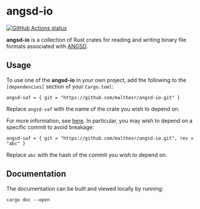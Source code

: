 # angsd-io

[![GitHub Actions status](https://github.com/malthesr/angsd-io/workflows/CI/badge.svg)](https://github.com/malthesr/angsd-io/actions)

**angsd-io** is a collection of Rust crates for reading and writing binary file formats associated with [ANGSD](https://github.com/angsd/angsd).

## Usage

To use one of the **angsd-io** in your own project, add the following to the `[dependencies]` section of your `Cargo.toml`:

```
angsd-saf = { git = "https://github.com/malthesr/angsd-io.git" }
```

Replace `angsd-saf` with the name of the crate you wish to depend on.

For more information, see [here](https://doc.rust-lang.org/cargo/reference/specifying-dependencies.html#specifying-dependencies-from-git-repositories). In particular, you may wish to depend on a specific commit to avoid breakage:

```
angsd-saf = { git = "https://github.com/malthesr/angsd-io.git", rev = "abc" }
```

Replace `abc` with the hash of the commit you wish to depend on.

## Documentation

The documentation can be built and viewed locally by running:

```
cargo doc --open
```
